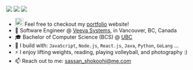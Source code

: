 [<img src="https://img.shields.io/badge/GitHub-100000?style=for-the-badge&logo=github&logoColor=white" />](https://github.com/sassansh)
[<img src="https://img.shields.io/badge/LinkedIn-0077B5?style=for-the-badge&logo=linkedin&logoColor=white" />](https://www.linkedin.com/in/sassanshokoohi/)
[<img src="https://img.shields.io/badge/-LeetCode-FFA116?style=for-the-badge&logo=LeetCode&logoColor=black" />](https://leetcode.com/sassansh/)

- <img src="https://sassanshokoohi.ca/favicon.ico"  width="22" height="22"> Feel free to checkout my [portfolio](https://sassanshokoohi.ca) website!
- 🏢 Software Engineer @ [Veeva Systems](https://www.veeva.com), in Vancouver, BC, Canada
- 🎓 Bachelor of Computer Science (BCS) @ [UBC](https://www.ubc.ca)
- 🧰 I build with: `JavaScript`, `Node.js`, `React.js`, `Java`,  `Python`, `GoLang` ...
- ⚡ I enjoy lifting weights, reading, playing volleyball, and photography :)
- 📫 Reach out to me: sassan_shokoohi@me.com
